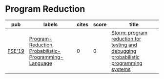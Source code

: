 # Program Reduction

|pub|labels|cites|score|title|
|---|------|-----|-----|-----|
|[FSE'19](https://dblp.org/db/conf/sigsoft/fse2019.html)|[Program-Reduction](Program-Reduction.md), [Probabilistic-Programming-Language](Probabilistic-Programming-Language.md)|0|0|[Storm: program reduction for testing and debugging probabilistic programming systems](https://scholar.google.com/scholar?q=Storm%3A+program+reduction+for+testing+and+debugging+probabilistic+programming+systems)|
